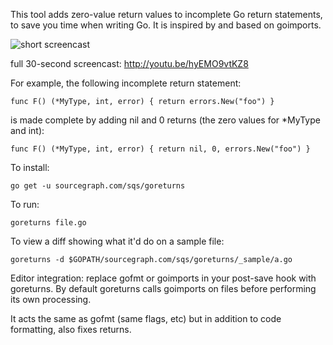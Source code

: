 This tool adds zero-value return values to incomplete Go return
statements, to save you time when writing Go. It is inspired by
and based on goimports.

![short screencast](screencast.gif)

full 30-second screencast: http://youtu.be/hyEMO9vtKZ8

For example, the following incomplete return statement:

	func F() (*MyType, int, error) { return errors.New("foo") }

is made complete by adding nil and 0 returns (the zero values for
*MyType and int):

	func F() (*MyType, int, error) { return nil, 0, errors.New("foo") }

To install:

	go get -u sourcegraph.com/sqs/goreturns

To run:

	goreturns file.go

To view a diff showing what it'd do on a sample file:

	goreturns -d $GOPATH/sourcegraph.com/sqs/goreturns/_sample/a.go

Editor integration: replace gofmt or goimports in your post-save hook
with goreturns. By default goreturns calls goimports on files before
performing its own processing.

It acts the same as gofmt (same flags, etc) but in addition to code
formatting, also fixes returns.
